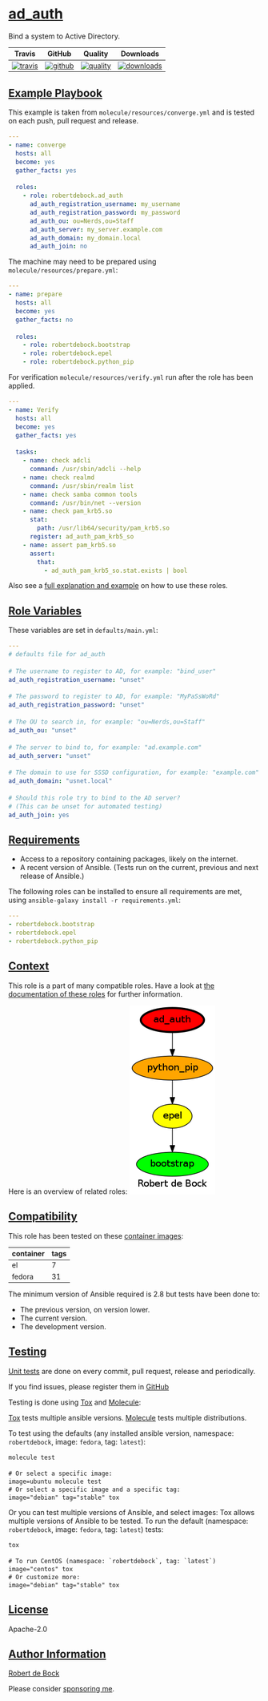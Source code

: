 # [ad_auth](#ad_auth)

Bind a system to Active Directory.

|Travis|GitHub|Quality|Downloads|
|------|------|-------|---------|
|[![travis](https://travis-ci.com/robertdebock/ansible-role-ad_auth.svg?branch=master)](https://travis-ci.com/robertdebock/ansible-role-ad_auth)|[![github](https://github.com/robertdebock/ansible-role-ad_auth/workflows/Ansible%20Molecule/badge.svg)](https://github.com/robertdebock/ansible-role-ad_auth/actions)|[![quality](https://img.shields.io/ansible/quality/47535)](https://galaxy.ansible.com/robertdebock/ad_auth)|[![downloads](https://img.shields.io/ansible/role/d/47535)](https://galaxy.ansible.com/robertdebock/ad_auth)|

## [Example Playbook](#example-playbook)

This example is taken from `molecule/resources/converge.yml` and is tested on each push, pull request and release.
```yaml
---
- name: converge
  hosts: all
  become: yes
  gather_facts: yes

  roles:
    - role: robertdebock.ad_auth
      ad_auth_registration_username: my_username
      ad_auth_registration_password: my_password
      ad_auth_ou: ou=Nerds,ou=Staff
      ad_auth_server: my_server.example.com
      ad_auth_domain: my_domain.local
      ad_auth_join: no
```

The machine may need to be prepared using `molecule/resources/prepare.yml`:
```yaml
---
- name: prepare
  hosts: all
  become: yes
  gather_facts: no

  roles:
    - role: robertdebock.bootstrap
    - role: robertdebock.epel
    - role: robertdebock.python_pip
```

For verification `molecule/resources/verify.yml` run after the role has been applied.
```yaml
---
- name: Verify
  hosts: all
  become: yes
  gather_facts: yes

  tasks:
    - name: check adcli
      command: /usr/sbin/adcli --help
    - name: check realmd
      command: /usr/sbin/realm list
    - name: check samba common tools
      command: /usr/bin/net --version
    - name: check pam_krb5.so
      stat:
        path: /usr/lib64/security/pam_krb5.so
      register: ad_auth_pam_krb5_so
    - name: assert pam_krb5.so
      assert:
        that:
          - ad_auth_pam_krb5_so.stat.exists | bool
```

Also see a [full explanation and example](https://robertdebock.nl/how-to-use-these-roles.html) on how to use these roles.

## [Role Variables](#role-variables)

These variables are set in `defaults/main.yml`:
```yaml
---
# defaults file for ad_auth

# The username to register to AD, for example: "bind_user"
ad_auth_registration_username: "unset"

# The password to register to AD, for example: "MyPaSsWoRd"
ad_auth_registration_password: "unset"

# The OU to search in, for example: "ou=Nerds,ou=Staff"
ad_auth_ou: "unset"

# The server to bind to, for example: "ad.example.com"
ad_auth_server: "unset"

# The domain to use for SSSD configuration, for example: "example.com"
ad_auth_domain: "usnet.local"

# Should this role try to bind to the AD server?
# (This can be unset for automated testing)
ad_auth_join: yes
```

## [Requirements](#requirements)

- Access to a repository containing packages, likely on the internet.
- A recent version of Ansible. (Tests run on the current, previous and next release of Ansible.)

The following roles can be installed to ensure all requirements are met, using `ansible-galaxy install -r requirements.yml`:

```yaml
---
- robertdebock.bootstrap
- robertdebock.epel
- robertdebock.python_pip

```

## [Context](#context)

This role is a part of many compatible roles. Have a look at [the documentation of these roles](https://robertdebock.nl/) for further information.

Here is an overview of related roles:
![dependencies](https://raw.githubusercontent.com/robertdebock/drawings/artifacts/ad_auth.png "Dependency")

## [Compatibility](#compatibility)

This role has been tested on these [container images](https://hub.docker.com/u/robertdebock):

|container|tags|
|---------|----|
|el|7|
|fedora|31|

The minimum version of Ansible required is 2.8 but tests have been done to:

- The previous version, on version lower.
- The current version.
- The development version.



## [Testing](#testing)

[Unit tests](https://travis-ci.com/robertdebock/ansible-role-ad_auth) are done on every commit, pull request, release and periodically.

If you find issues, please register them in [GitHub](https://github.com/robertdebock/ansible-role-ad_auth/issues)

Testing is done using [Tox](https://tox.readthedocs.io/en/latest/) and [Molecule](https://github.com/ansible/molecule):

[Tox](https://tox.readthedocs.io/en/latest/) tests multiple ansible versions.
[Molecule](https://github.com/ansible/molecule) tests multiple distributions.

To test using the defaults (any installed ansible version, namespace: `robertdebock`, image: `fedora`, tag: `latest`):

```
molecule test

# Or select a specific image:
image=ubuntu molecule test
# Or select a specific image and a specific tag:
image="debian" tag="stable" tox
```

Or you can test multiple versions of Ansible, and select images:
Tox allows multiple versions of Ansible to be tested. To run the default (namespace: `robertdebock`, image: `fedora`, tag: `latest`) tests:

```
tox

# To run CentOS (namespace: `robertdebock`, tag: `latest`)
image="centos" tox
# Or customize more:
image="debian" tag="stable" tox
```

## [License](#license)

Apache-2.0


## [Author Information](#author-information)

[Robert de Bock](https://robertdebock.nl/)

Please consider [sponsoring me](https://github.com/sponsors/robertdebock).
